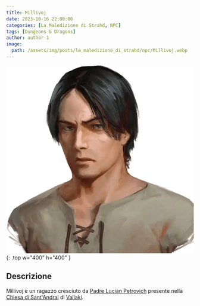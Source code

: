 ```yaml
---
title: Millivoj
date: 2023-10-16 22:00:00
categories: [La Maledizione di Strahd, NPC]
tags: [Dungeons & Dragons]
author: author-1
image:
  path: /assets/img/posts/la_maledizione_di_strahd/npc/Millivoj.webp
---
```


![Desktop View](/assets/img/posts/la_maledizione_di_strahd/npc/Millivoj.webp){: .top w="400" h="400" }

## Descrizione

Millivoj è un ragazzo cresciuto da [Padre Lucian Petrovich](/posts/Padre_Lucian_Petrovich) presente nella [Chiesa di Sant'Andral](/posts/Chiesa_di_Sant'Andral) di [Vallaki](/posts/Vallaki).